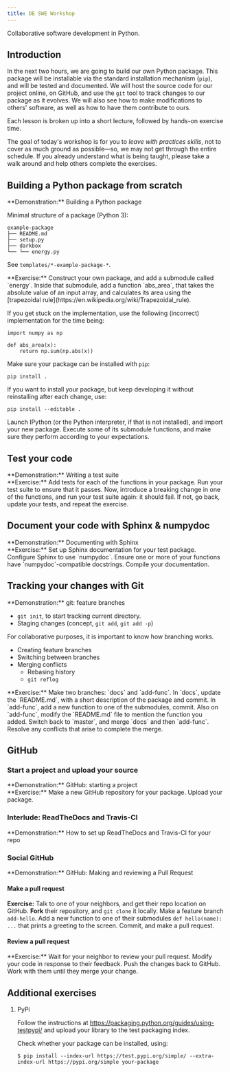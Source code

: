 ```yaml
---
title: DE SWE Workshop
---
```


Collaborative software development in Python.

## Introduction

In the next two hours, we are going to build our own Python package.
This package will be installable via the standard installation
mechanism (`pip`), and will be tested and documented.  We will host
the source code for our project online, on GitHub, and use the `git`
tool to track changes to our package as it evolves.  We will also see
how to make modifications to others' software, as well as how to have
them contribute to ours.

Each lesson is broken up into a short lecture, followed by hands-on
exercise time.

The goal of today's workshop is for you to *leave with practices
skills*, not to cover as much ground as possible—so, we may not get
through the entire schedule.  If you already understand what is being
taught, please take a walk around and help others complete the
exercises.

## Building a Python package from scratch

<div class="live-demo">
**Demonstration:** Building a Python package
</div>

Minimal structure of a package (Python 3):

```
example-package
├── README.md
├── setup.py
├── darkbox
└── └── energy.py
```

See `templates/*-example-package-*`.

<div class="exercise">
**Exercise:** Construct your own package, and add a submodule called
`energy`.  Inside that submodule, add a function `abs_area`, that
takes the absolute value of an input array, and calculates its area
using
the
[trapezoidal rule](https://en.wikipedia.org/wiki/Trapezoidal_rule).

If you get stuck on the implementation, use the following (incorrect)
implementation for the time being:

```
import numpy as np

def abs_area(x):
    return np.sum(np.abs(x))
```

Make sure your package can be installed with `pip`:

```
pip install .
```

If you want to install your package, but keep developing it without
reinstalling after each change, use:

```
pip install --editable .
```

Launch IPython (or the Python interpreter, if that is not installed),
and import your new package.  Execute some of its submodule functions,
and make sure they perform according to your expectations.

</div>

## Test your code

<div class="live-demo">
**Demonstration:** Writing a test suite
</div>

<div class="exercise">
**Exercise:** Add tests for each of the functions in your package.
Run your test suite to ensure that it passes.  Now, introduce a
breaking change in one of the functions, and run your test suite
again: it should fail.  If not, go back, update your tests, and repeat
the exercise.
</div>

## Document your code with Sphinx & numpydoc

<div class="live-demo">
**Demonstration:** Documenting with Sphinx
</div>

<div class="exercise">
**Exercise:** Set up Sphinx documentation for your test package.
Configure Sphinx to use `numpydoc`.  Ensure one or more of your
functions have `numpydoc`-compatible docstrings.  Compile your
documentation.
</div>

## Tracking your changes with Git

<div class="live-demo">
**Demonstration:** git: feature branches
</div>

- `git init`, to start tracking current directory.
- Staging changes (concept, `git add`, `git add -p`)

For collaborative purposes, it is important to know how branching
works.

- Creating feature branches
- Switching between branches
- Merging conflicts
  - Rebasing history
  - `git reflog`

<div class="exercise">
**Exercise:** Make two branches: `docs` and `add-func`.  In `docs`,
update the `README.md`, with a short description of the package and
commit.  In `add-func`, add a new function to one of the submodules,
commit.  Also on `add-func`, modify the `README.md` file to mention
the function you added.  Switch back to `master`, and merge `docs` and
then `add-func`.  Resolve any conflicts that arise to complete the
merge.
</div>

## GitHub

### Start a project and upload your source

<div class="live-demo">
**Demonstration:** GitHub: starting a project
</div>


<div class="exercise">
**Exercise:** Make a new GitHub repository for your package.  Upload
your package.
</div>

### Interlude: ReadTheDocs and Travis-CI

<div class="live-demo">
**Demonstration:** How to set up ReadTheDocs and Travis-CI for your repo
</div>

### Social GitHub

<div class="live-demo">
**Demonstration:** GitHub: Making and reviewing a Pull Request
</div>

#### Make a pull request

**Exercise:** Talk to one of your neighbors, and get their repo
location on GitHub.  **Fork** their repository, and `git clone` it
locally.  Make a feature branch `add-hello`.  Add a new function to
one of their submodules `def hello(name): ...` that prints a greeting
to the screen.  Commit, and make a pull request.

#### Review a pull request

<div class="exercise">
**Exercise:** Wait for your neighbor to review your pull request.
Modify your code in response to their feedback.  Push the changes back
to GitHub.  Work with them until they merge your change.
</div>

## Additional exercises

<div class="exercise">

1. PyPi

   Follow the instructions at
   https://packaging.python.org/guides/using-testpypi/ and upload your
   library to the test packaging index.

   Check whether your package can be installed, using:

   ```
   $ pip install --index-url https://test.pypi.org/simple/ --extra-index-url https://pypi.org/simple your-package
   ```

</div>
